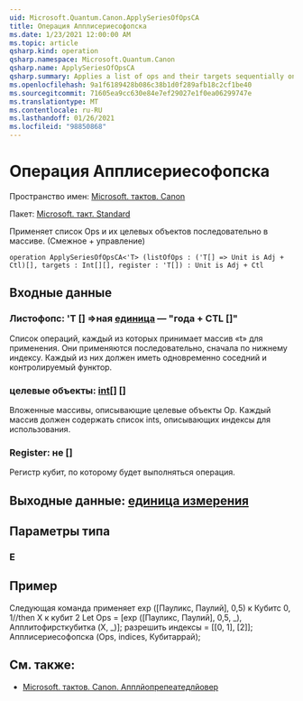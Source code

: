 ```yaml
---
uid: Microsoft.Quantum.Canon.ApplySeriesOfOpsCA
title: Операция Апплисериесофопска
ms.date: 1/23/2021 12:00:00 AM
ms.topic: article
qsharp.kind: operation
qsharp.namespace: Microsoft.Quantum.Canon
qsharp.name: ApplySeriesOfOpsCA
qsharp.summary: Applies a list of ops and their targets sequentially on an array. (Adjoint + Controlled)
ms.openlocfilehash: 9a1f6189428b086c38b1d0f289afb18c2cf1be40
ms.sourcegitcommit: 71605ea9cc630e84e7ef29027e1f0ea06299747e
ms.translationtype: MT
ms.contentlocale: ru-RU
ms.lasthandoff: 01/26/2021
ms.locfileid: "98850868"
---
```

# <a name="applyseriesofopsca-operation"></a>Операция Апплисериесофопска

Пространство имен: [Microsoft. тактов. Canon](xref:Microsoft.Quantum.Canon)

Пакет: [Microsoft. такт. Standard](https://nuget.org/packages/Microsoft.Quantum.Standard)


Применяет список Ops и их целевых объектов последовательно в массиве. (Смежное + управление)

```qsharp
operation ApplySeriesOfOpsCA<'T> (listOfOps : ('T[] => Unit is Adj + Ctl)[], targets : Int[][], register : 'T[]) : Unit is Adj + Ctl
```


## <a name="input"></a>Входные данные

### <a name="listofops--t--unit--is-adj--ctl"></a>Листофопс: 'T [] =>ная [единица](xref:microsoft.quantum.lang-ref.unit)  — "года + CTL []"

Список операций, каждый из которых принимает массив «t» для применения. Они применяются последовательно, сначала по нижнему индексу.
Каждый из них должен иметь одновременно соседний и контролируемый функтор.


### <a name="targets--int"></a>целевые объекты: [int](xref:microsoft.quantum.lang-ref.int)[] []

Вложенные массивы, описывающие целевые объекты Op. Каждый массив должен содержать список ints, описывающих индексы для использования.


### <a name="register--t"></a>Register: не []

Регистр кубит, по которому будет выполняться операция.



## <a name="output--unit"></a>Выходные данные: [единица измерения](xref:microsoft.quantum.lang-ref.unit)



## <a name="type-parameters"></a>Параметры типа

### <a name="t"></a>Е



## <a name="example"></a>Пример

Следующая команда применяет exp ([Пауликс, Паулий], 0,5) к Кубитс 0, 1//then X к кубит 2 Let Ops = [exp ([Пауликс, Паулий], 0,5, _), Апплитофирсткубитка (X, _)]; разрешить индексы = [[0, 1], [2]]; Апплисериесофопска (Ops, indices, Кубитаррай);

## <a name="see-also"></a>См. также:

- [Microsoft. тактов. Canon. Апплйопрепеатедлйовер](xref:Microsoft.Quantum.Canon.ApplyOpRepeatedlyOver)